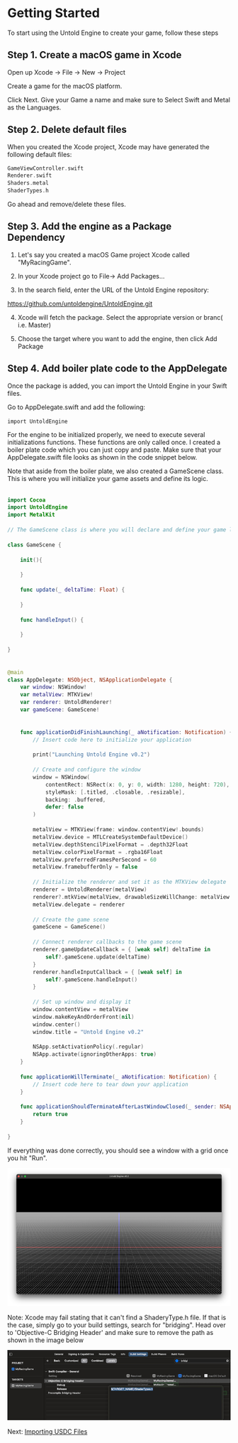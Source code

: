 # Getting Started

To start using the Untold Engine to create your game, follow these steps

## Step 1. Create a macOS game in Xcode

Open up Xcode -> File -> New -> Project

Create a game for the macOS platform.

Click Next. Give your Game a name and make sure to Select Swift and Metal as the Languages.

## Step 2. Delete default files

When you created the Xcode project, Xcode may have generated the following default files:

```swift
GameViewController.swift
Renderer.swift
Shaders.metal
ShaderTypes.h
```
Go ahead and remove/delete these files.

## Step 3. Add the engine as a Package Dependency

1. Let's say you created a macOS Game project Xcode called "MyRacingGame".

2. In your Xcode project go to File-> Add Packages...

3. In the search field, enter the URL of the Untold Engine repository:

https://github.com/untoldengine/UntoldEngine.git 

4. Xcode will fetch the package. Select the appropriate version or branc( i.e. Master)

5. Choose the target where you want to add the engine, then click Add Package 


## Step 4. Add boiler plate code to the AppDelegate

Once the package is added, you can import the Untold Engine in your Swift files. 

Go to AppDelegate.swift and add the following:

`import UntoldEngine`

For the engine to be initialized properly, we need to execute several initializations functions. These functions are only called once. I created a boiler plate code which you can just copy and paste. Make sure that your AppDelegate.swift file looks as shown in the code snippet below.

Note that aside from the boiler plate, we also created a GameScene class. This is where you will initialize your game assets and define its logic.

```swift

import Cocoa
import UntoldEngine
import MetalKit

// The GameScene class is where you will declare and define your game logic.

class GameScene {
    
    init(){
        
    }
    
    func update(_ deltaTime: Float) {

    }

    func handleInput() {

    }
    
}


@main
class AppDelegate: NSObject, NSApplicationDelegate {
    var window: NSWindow!
    var metalView: MTKView!
    var renderer: UntoldRenderer!
    var gameScene: GameScene!


    func applicationDidFinishLaunching(_ aNotification: Notification) {
        // Insert code here to initialize your application
        
        print("Launching Untold Engine v0.2")

        // Create and configure the window
        window = NSWindow(
            contentRect: NSRect(x: 0, y: 0, width: 1280, height: 720),
            styleMask: [.titled, .closable, .resizable],
            backing: .buffered,
            defer: false
        )
        
        metalView = MTKView(frame: window.contentView!.bounds)
        metalView.device = MTLCreateSystemDefaultDevice()
        metalView.depthStencilPixelFormat = .depth32Float
        metalView.colorPixelFormat = .rgba16Float
        metalView.preferredFramesPerSecond = 60
        metalView.framebufferOnly = false

        // Initialize the renderer and set it as the MTKView delegate
        renderer = UntoldRenderer(metalView)
        renderer?.mtkView(metalView, drawableSizeWillChange: metalView.drawableSize)
        metalView.delegate = renderer

        // Create the game scene
        gameScene = GameScene()

        // Connect renderer callbacks to the game scene
        renderer.gameUpdateCallback = { [weak self] deltaTime in
            self?.gameScene.update(deltaTime)
        }
        renderer.handleInputCallback = { [weak self] in
            self?.gameScene.handleInput()
        }

        // Set up window and display it
        window.contentView = metalView
        window.makeKeyAndOrderFront(nil)
        window.center()
        window.title = "Untold Engine v0.2"

        NSApp.setActivationPolicy(.regular)
        NSApp.activate(ignoringOtherApps: true)
    }

    func applicationWillTerminate(_ aNotification: Notification) {
        // Insert code here to tear down your application
    }

    func applicationShouldTerminateAfterLastWindowClosed(_ sender: NSApplication) -> Bool {
        return true
    }

}

```

If everything was done correctly, you should see a window with a grid once you hit "Run".

![untoldenginegrid](../images/UntoldEngineGrid.png)


Note: Xcode may fail stating that it can't find a ShaderyType.h file. If that is the case, simply go to your build settings, search for "bridging". Head over to 'Objective-C Bridging Header' and make sure to remove the path as shown in the image below

![bridgeheader](../images/bridgingheader.png)


Next: [Importing USDC Files](Importing-USD-Files.md)
